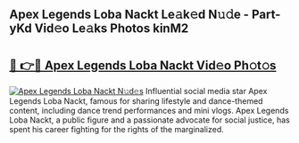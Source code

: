 ## Apex Legends Loba Nackt Le𝚊k𝚎d N𝚞𝚍e - Part-yKd Vid𝚎o Le𝚊ks Photos kinM2

# <h2><a href="http://fb0ohc.evod.top/?m=Apex+Legends+Loba+Nackt">🔗 👉🔴 Apex Legends Loba Nackt Vid𝚎o Ph𝚘t𝚘s</a></h2>

[![Apex Legends Loba Nackt N𝚞d𝚎s](https://i.imgur.com/8V9OHl7.gif)](http://fb0ohc.evod.top/?m=Apex+Legends+Loba+Nackt)
Influential social media star Apex Legends Loba Nackt, famous for sharing lifestyle and dance-themed content, including dance trend performances and mini vlogs. Apex Legends Loba Nackt, a public figure and a passionate advocate for social justice, has spent his career fighting for the rights of the marginalized. 
